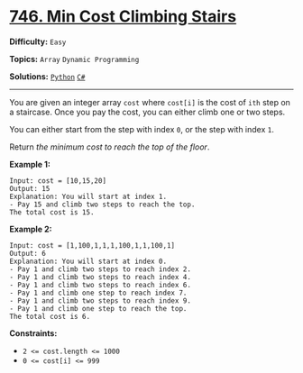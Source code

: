 # [746. Min Cost Climbing Stairs](https://leetcode.com/problems/min-cost-climbing-stairs/)

**Difficulty:** `Easy`  

**Topics:** `Array` `Dynamic Programming`  

**Solutions:** [`Python`](../../src/python/challenges/problems/min_cost_climbing_stairs_test.py) [`C#`](../../src/csharp/challenges/Problems/MinCostClimbingStairs.cs)  

---

You are given an integer array `cost` where `cost[i]` is the cost of `ith` step on a staircase. Once you pay the cost, you can either climb one or two steps.

You can either start from the step with index `0`, or the step with index `1`.

Return *the minimum cost to reach the top of the floor*.

**Example 1:**

```
Input: cost = [10,15,20]
Output: 15
Explanation: You will start at index 1.
- Pay 15 and climb two steps to reach the top.
The total cost is 15.
```

**Example 2:**

```
Input: cost = [1,100,1,1,1,100,1,1,100,1]
Output: 6
Explanation: You will start at index 0.
- Pay 1 and climb two steps to reach index 2.
- Pay 1 and climb two steps to reach index 4.
- Pay 1 and climb two steps to reach index 6.
- Pay 1 and climb one step to reach index 7.
- Pay 1 and climb two steps to reach index 9.
- Pay 1 and climb one step to reach the top.
The total cost is 6.
```

**Constraints:**

* `2 <= cost.length <= 1000`
* `0 <= cost[i] <= 999`